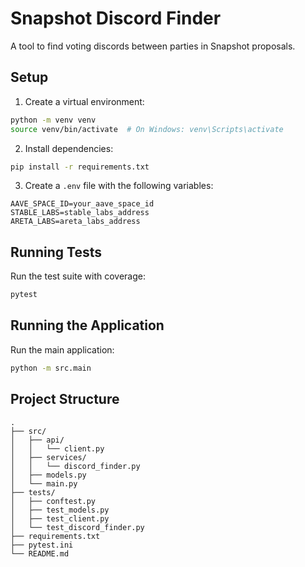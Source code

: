 # Snapshot Discord Finder

A tool to find voting discords between parties in Snapshot proposals.

## Setup

1. Create a virtual environment:

```bash
python -m venv venv
source venv/bin/activate  # On Windows: venv\Scripts\activate
```

2. Install dependencies:

```bash
pip install -r requirements.txt
```

3. Create a `.env` file with the following variables:

```
AAVE_SPACE_ID=your_aave_space_id
STABLE_LABS=stable_labs_address
ARETA_LABS=areta_labs_address
```

## Running Tests

Run the test suite with coverage:

```bash
pytest
```

## Running the Application

Run the main application:

```bash
python -m src.main
```

## Project Structure

```
.
├── src/
│   ├── api/
│   │   └── client.py
│   ├── services/
│   │   └── discord_finder.py
│   ├── models.py
│   └── main.py
├── tests/
│   ├── conftest.py
│   ├── test_models.py
│   ├── test_client.py
│   └── test_discord_finder.py
├── requirements.txt
├── pytest.ini
└── README.md
```
